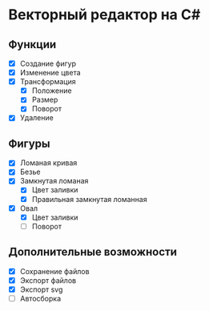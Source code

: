 # Векторный редактор на С#
## Функции
- [x] Создание фигур
- [x] Изменение цвета
- [x] Трансформация
    - [x] Положение
    - [x] Размер
    - [x] Поворот
- [x] Удаление
## Фигуры
- [x] Ломаная кривая
- [x] Безье
- [x] Замкнутая ломаная
    - [x] Цвет заливки
    - [x] Правильная замкнутая ломанная
- [x] Овал
     - [x] Цвет заливки
     - [ ] Поворот

## Дополнительные возможности
- [x] Сохранение файлов
- [x] Экспорт файлов
- [x] Экспорт svg
- [ ] Автосборка
